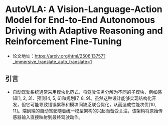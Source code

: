 # AutoVLA: A Vision-Language-Action Model for End-to-End Autonomous Driving with Adaptive Reasoning and Reinforcement Fine-Tuning
- 论文地址：https://arxiv.org/html/2506.13757?_immersive_translate_auto_translate=1

## 引言
- 自动驾驶系统通常采用模块化范式，将驾驶任务分解为不同的子模块，例如感知[1, 2, 3]、预测[4, 5, 6]和规划[7, 8, 9]。虽然这种设计能够实现结构化开发，但它可能导致错误累积和模块间缺乏联合优化，从而造成性能次优[10, 11]。端到端的自动驾驶随着统一模型架构的兴起而备受关注，该架构将原始传感器输入直接映射到最终驾驶动作。
